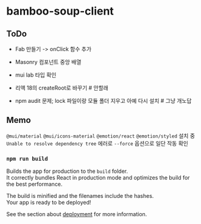 # bamboo-soup-client

## ToDo

- Fab 만들기 -> onClick 함수 추가
- Masonry 컴포넌트 중앙 배열

- mui lab 타입 확인
- 리액 18의 createRoot로 바꾸기 # 안할래
- npm audit 문제; lock 파일이랑 모듈 폴더 지우고 아예 다시 설치 # 그냥 개노답

## Memo

`@mui/material` `@mui/icons-material` `@emotion/react` `@emotion/styled` 설치 중 `Unable to resolve dependency tree` 에러로 `--force` 옵션으로 일단 작동 확인

### `npm run build`

Builds the app for production to the `build` folder.\
It correctly bundles React in production mode and optimizes the build for the best performance.

The build is minified and the filenames include the hashes.\
Your app is ready to be deployed!

See the section about [deployment](https://facebook.github.io/create-react-app/docs/deployment) for more information.
